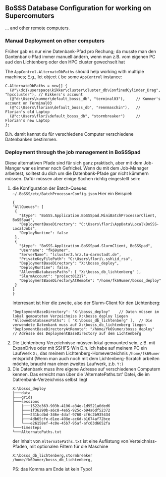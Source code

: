 
## BoSSS Database Configuration for working on Supercomuters 
... and other remote computers.


### Manual Deployment on other computers

Früher gab es nur eine Datenbank-Pfad pro Rechung; da musste man den Dantenbank-Pfad immer manuell ändern, wenn man z.B. vom eigenen PC aud den Lichtenberg oder den HPC cluster gewechselt hat


The  `AppControl.AlternateDbPaths` should help working with multiple machines; 
E.g., let
object `C` be some `AppControl` instance:
```
C.AlternateDbPaths = new[] {
  (@"\\dc1\userspace\kikker\cluster\cluster_db\ConfinedCylinder_Drag", "hpccluster"), // Kikkers's account
  (@"d:\Users\kummer\default_bosss_db", "terminal03"),     // Kummer's account on Terminal03
  (@"c:\Users\florian\default_bosss_db", "rennmaschin"),   // Florian's old Laptop
  (@"c:\Users\flori\default_bosss_db", "stormbreaker")     // Florian's new Laptop
};
```
D.h. damit kannst du für verschiedene Computer verschiedene Datenbanken bestimmen.


### Deployment through the job management in BoSSSpad 

Diese alternativen Pfade sind für sich ganz praktisch, 
aber mit dem Job-Manger war es immer noch Gefrickel.
Wenn du mit dem Job-Manager arbeitest, 
solltest du dich um die Datenbank-Pfade gar nicht kümmern müssen.
Dafür müssen aber einige Sachen richtig eingestellt sein:
1. die Konfiguration der Batch-Queues: `~/.BoSSS/etc/BatchProcessorConfig.json`
   Hier ein Beispiel:
   ```
   {
   "AllQueues": [
    {
      "$type": "BoSSS.Application.BoSSSpad.MiniBatchProcessorClient, BoSSSpad",
      "DeploymentBaseDirectory": "C:\Users\flori\AppData\Local\BoSSS-LocalJobs",
      "DeployRuntime": false
    },
    {
      "$type": "BoSSS.Application.BoSSSpad.SlurmClient, BoSSSpad",
      "Username": "fk69umer",
      "ServerName": "lcluster3.hrz.tu-darmstadt.de",
      "PrivateKeyFilePath": "C:\Users\flori\.ssh\id_rsa",
      "DeploymentBaseDirectory": "X:\bosss_deploy",
      "DeployRuntime": false,
      "AllowedDatabasesPaths": [ "X:\bosss_db_lichtenberg" ],
      "SlurmAccount": "project01217",
      "DeploymentBaseDirectoryAtRemote": "/home/fk69umer/bosss_deploy"
    }
   ]
   }
   ```
   Interresant ist hier die zweite, also der Slurm-Client für den Lichtenberg:
   ```
   "DeploymentBaseDirectory": "X:\bosss_deploy"    // Daten müssen im lokal gemouteten Verzeichniss X:\bosss_deploy liegen
   "AllowedDatabasesPaths": [ "X:\bosss_db_lichtenberg" ],  // Die verwendete Datenbank muss auf X:\bosss_db_lichtenberg liegen
   "DeploymentBaseDirectoryAtRemote": "/home/fk69umer/bosss_deploy"  // Adresse des DeploymentBaseDirectory auf dem Lichtenberg
   ```
2. Die Lichtenberg-Verzeichnisse müssen lokal gemounted sein, 
   z.B. mit ExpanDrive oder mit SSHFS-Win
   D.h. ich habe auf meinem PC ein Laufwerk `X:`, das meinem 
   Lichtenberg-Homeverzeichnis `/home/fk69umer` entspricht
   (Wenn man auch noch mit dem Lichtenberg-Scratch arbeiten möchte, 
   braucht man einen zweites Laufwerk, z.b. `Y:`)
3. Die Datenbank muss ihre eigene Adresse auf verschiedenen Computern kennen. 
   Das erreicht man über die 'AlternatePaths.txt' Datei, die im 
   Datrenbank-Verzeichniss selbst liegt
   ```
   X:\bosss_deploy
   ├───data
   ├───grids
   ├───sessions
   │   ├───1522e363-903b-4106-a34e-1d9521a0ded6
   │   ├───1f36290b-a6c8-4e65-925c-b94a6df52372
   │   ├───231bcdbd-346e-4daf-9760-cf6c2b935434
   │   ├───4db65cfe-d1ee-408e-ac6d-b1674af72bce
   │   └───e26158ef-4c0e-45b7-95af-afc63d6652fa
   └───timesteps
   └───AlternatePaths.txt
   ```
   der Inhalt von `AlternatePaths.txt` ist eine Auflistung von Verteichniss-Pfaden, mit optionalen Filtern für die Maschine
   ```
   X:\bosss_db_lichtenberg,stormbreaker
   /home/fk69umer/bosss_db_lichtenberg,
   ```
   PS: das Komma am Ende ist kein Typo!
